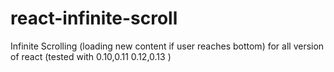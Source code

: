 # react-infinite-scroll
Infinite Scrolling (loading new content if user reaches bottom) for all version of react (tested with 0.10,0.11 0.12,0.13 )
